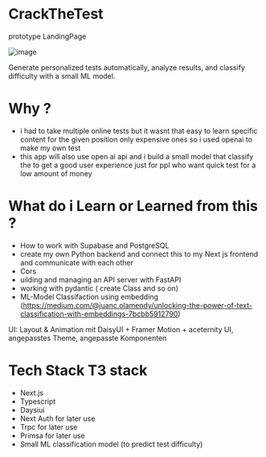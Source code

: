 # CrackTheTest

prototype LandingPage


![image](https://github.com/user-attachments/assets/4e015b3e-a7ab-4b58-97bc-22a61ec7dbcc)



Generate personalized tests automatically, analyze results, and classify difficulty with a small ML model.





# Why ?
- i had to take multiple online tests but it wasnt that easy to learn specific content for the given position only expensive ones so i used openai to make my own test
- this app will also use open ai api and i build a small model that classify the  to get a good user experience just for ppl who want quick test for a low amount of money

# What do i Learn or Learned from this ?
-  How to work with Supabase and PostgreSQL
-  create my own Python backend and connect this to my Next js frontend and communicate with each other
-  Cors
-  uilding and managing an API server with FastAPI
-  working with pydantic ( create Class and so on)
-  ML-Model Classifaction using embedding (https://medium.com/@juanc.olamendy/unlocking-the-power-of-text-classification-with-embeddings-7bcbb5912790)


UI: Layout & Animation mit DaisyUI + Framer Motion + aceternity UI, angepasstes Theme, angepasste Komponenten
# Tech Stack   T3 stack
- Next.js
- Typescript
- Daysiui
- Next Auth for later use
- Trpc for later use
- Primsa for later use
- Small ML classification model (to predict test difficulty)

